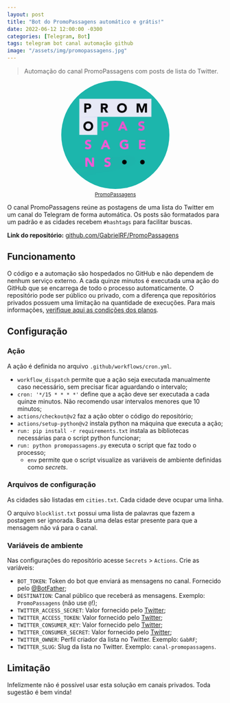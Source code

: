 ```yaml
---
layout: post
title: "Bot do PromoPassagens automático e grátis!"
date: 2022-06-12 12:00:00 -0300
categories: [Telegram, Bot]
tags: telegram bot canal automação github
image: "/assets/img/promopassagens.jpg"
---
```


> Automação do canal PromoPassagens com posts de lista do Twitter.

<center>
<img src="/assets/img/promopassagens.jpg" alt="Logo PromoPassagens" style="width:50%; border-radius:50%"> 
<br><small><a href="https://t.me/PromoPassagens">PromoPassagens</a></small>
</center>

O canal PromoPassagens reúne as postagens de uma lista do Twitter em um canal do Telegram de forma automática. Os posts são formatados para um padrão e as cidades recebem `#hashtags` para facilitar buscas.

__Link do repositório:__ [github.com/GabrielRF/PromoPassagens](https://github.com/GabrielRF/PromoPassagens/)

## Funcionamento

O código e a automação são hospedados no GitHub e não dependem de nenhum serviço externo. A cada quinze minutos é executada uma ação do GitHub que se encarrega de todo o processo automaticamente. O repositório pode ser público ou privado, com a diferença que repositórios privados possuem uma limitação na quantidade de execuções. Para mais informações, [verifique aqui as condições dos planos](https://github.com/pricing#compare-features).

## Configuração

### Ação

A ação é definida no arquivo `.github/workflows/cron.yml`.

* `workflow_dispatch` permite que a ação seja executada manualmente caso necessário, sem precisar ficar aguardando o intervalo;
* `cron: '*/15 * * * *'` define que a ação deve ser executada a cada quinze minutos. Não recomendo usar intervalos menores que 10 minutos;
* `actions/checkout@v2` faz a ação obter o código do repositório;
* `actions/setup-python@v2` instala python na máquina que executa a ação;
* `run: pip install -r requirements.txt` instala as bibliotecas necessárias para o script python funcionar;
* `run: python promopassagens.py` executa o script que faz todo o processo;
  * `env` permite que o script visualize as variáveis de ambiente definidas como *secrets*.

### Arquivos de configuração

As cidades são listadas em `cities.txt`. Cada cidade deve ocupar uma linha.

O arquivo `blocklist.txt` possui uma lista de palavras que fazem a postagem ser ignorada. Basta uma delas estar presente para que a mensagem não vá para o canal.

### Variáveis de ambiente

Nas configurações do repositório acesse `Secrets` > `Actions`. Crie as variáveis:

* `BOT_TOKEN`: Token do bot que enviará as mensagens no canal. Fornecido pelo [@BotFather](https://t.me/BotFather);
* `DESTINATION`: Canal público que receberá as mensagens. Exemplo: `PromoPassagens` (não use `@`!);
* `TWITTER_ACCESS_SECRET`: Valor fornecido pelo [Twitter](https://developer.twitter.com/en/portal/dashboard);
* `TWITTER_ACCESS_TOKEN`: Valor fornecido pelo [Twitter](https://developer.twitter.com/en/portal/dashboard);
* `TWITTER_CONSUMER_KEY`: Valor fornecido pelo [Twitter](https://developer.twitter.com/en/portal/dashboard);
* `TWITTER_CONSUMER_SECRET`: Valor fornecido pelo [Twitter](https://developer.twitter.com/en/portal/dashboard);
* `TWITTER_OWNER`: Perfil criador da lista no Twitter. Exemplo: `GabRF`;
* `TWITTER_SLUG`: Slug da lista no Twitter. Exemplo: `canal-promopassagens`.

## Limitação

Infelizmente não é possível usar esta solução em canais privados. Toda sugestão é bem vinda!
